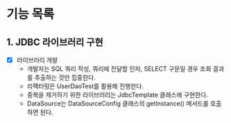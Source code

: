 # 기능 목록

## 1. JDBC 라이브러리 구현

- [x] 라이브러리 개발
    - 개발자는 SQL 쿼리 작성, 쿼리에 전달할 인자, SELECT 구문일 경우 조회 결과를 추출하는 것만 집중한다.
    - 리팩터링은 UserDaoTest를 활용해 진행한다.
    - 중복을 제거하기 위한 라이브러리는 JdbcTemplate 클래스에 구현한다.
    - DataSource는 DataSourceConfig 클래스의 getInstance() 메서드를 호출하면 된다.
